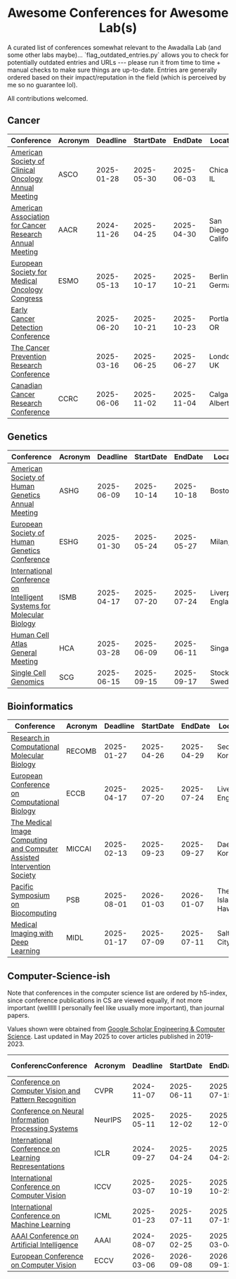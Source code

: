 <div align="center">
<h1>Awesome Conferences for Awesome Lab(s)</h1>
</div>
A curated list of conferences somewhat relevant to the Awadalla Lab (and some other labs maybe)... `flag_outdated_entries.py` allows you to check for potentially outdated entries and URLs --- please run it from time to time + manual checks to make sure things are up-to-date. Entries are generally ordered based on their impact/reputation in the field (which is perceived by me so no guarantee lol).

All contributions welcomed. 

## Cancer

| Conference                                                   | Acronym | Deadline   | StartDate  | EndDate    | Location              | Regularity |
| ------------------------------------------------------------ | ------- | ------------ | --------------------- | --------------------- | ---------- | ------------------------------------------------------------ |
| [American Society of Clinical Oncology Annual Meeting](https://conferences.asco.org/am/attend) | ASCO    | 2025-01-28 | 2025-05-30 | 2025-06-03 | Chicago, IL           | Annual     |
| [American Association for Cancer Research Annual Meeting](https://www.aacr.org/meeting/aacr-annual-meeting-2025/) | AACR    | 2024-11-26 | 2025-04-25 | 2025-04-30 | San Diego, California | Annual     |
| [European Society for Medical Oncology Congress](https://www.esmo.org/meeting-calendar/esmo-congress-2025) | ESMO    | 2025-05-13 | 2025-10-17 | 2025-10-21 | Berlin, Germany       | Annual     |
| [Early Cancer Detection Conference](https://www.earlydetectionresearch.com/) |         | 2025-06-20 | 2025-10-21 | 2025-10-23 | Portland, OR          | Annual     |
| [The Cancer Prevention Research Conference](https://www.cancerresearchuk.org/funding-for-researchers/research-events-and-conferences/the-cancer-prevention-research-conference) |         | 2025-03-16 | 2025-06-25 | 2025-06-27 | London, UK            | Annual     |
| [Canadian Cancer Research Conference](https://www.ccra-acrc.ca/conference/) | CCRC    | 2025-06-06 | 2025-11-02 | 2025-11-04 | Calgary, Alberta      | Biennial   |
## Genetics

| Conference                                                   | Acronym | Deadline   | StartDate  | EndDate    | Location           | Regularity |
| ------------------------------------------------------------ | ------- | ---------- | ---------- | ---------- | ------------------ | ---------- |
| [American Society of Human Genetics Annual Meeting](https://www.ashg.org/meetings/2025meeting/) | ASHG    | 2025-06-09 | 2025-10-14 | 2025-10-18 | Boston             | Annual     |
| [European Society of Human Genetics Conference](https://2025.eshg.org/) | ESHG    | 2025-01-30 | 2025-05-24 | 2025-05-27 | Milan, Italy       | Annual     |
| [International Conference on Intelligent Systems for Molecular Biology](https://www.iscb.org/ismbeccb2025/home) | ISMB    | 2025-04-17 | 2025-07-20 | 2025-07-24 | Liverpool, England | Annual     |
| [Human Cell Atlas General Meeting](https://events.humancellatlas.org/2025GM) | HCA     | 2025-03-28 | 2025-06-09 | 2025-06-11 | Singapore          | Annual     |
| [Single Cell Genomics](https://conferences.weizmann.ac.il/SCG2025/) | SCG     | 2025-06-15 | 2025-09-15 | 2025-09-17 | Stockholm, Sweden  | Annual     |

## Bioinformatics

| Conference                                                   | Acronym | Deadline   | StartDate  | EndDate    | Location                 | Regularity |
| ------------------------------------------------------------ | ------- | ---------- | ---------- | ---------- | ------------------------ | ---------- |
| [Research in Computational Molecular Biology](https://recomb.org/recomb2025/) | RECOMB  | 2025-01-27 | 2025-04-26 | 2025-04-29 | Seoul, Korea             | Annual     |
| [European Conference on Computational Biology](https://www.iscb.org/ismbeccb2025/home) | ECCB    | 2025-04-17 | 2025-07-20 | 2025-07-24 | Liverpool, England       | Annual     |
| [The Medical Image Computing and Computer Assisted Intervention Society](https://conferences.miccai.org/2025/en/) | MICCAI  | 2025-02-13 | 2025-09-23 | 2025-09-27 | Daejeon, Korea           | Annual     |
| [Pacific Symposium on Biocomputing](https://psb.stanford.edu/) | PSB     | 2025-08-01 | 2026-01-03 | 2026-01-07 | The Big Island of Hawaii | Annual     |
| [Medical Imaging with Deep Learning](https://2025.midl.io/)  | MIDL    | 2025-01-17 | 2025-07-09 | 2025-07-11 | Salt Lake City, US       | Annual     |

## Computer-Science-ish

Note that conferences in the computer science list are ordered by h5-index, since conference publications in CS are viewed equally, if not more important (wellllll I personally feel like usually more important), than journal papers. 

Values shown were obtained from [Google Scholar Engineering & Computer Science](https://scholar.google.com/citations?view_op=top_venues&hl=en&vq=eng). Last updated in May 2025 to cover articles published in 2019-2023.

| ConferencConference                                          | Acronym | Deadline   | StartDate  | EndDate    | Location                   | Regularity | h5-index |
| ------------------------------------------------------------ | ------- | ---------- | ---------- | ---------- | -------------------------- | ---------- | -------- |
| [Conference on Computer Vision and Pattern Recognition](https://cvpr.thecvf.com/) | CVPR    | 2024-11-07 | 2025-06-11 | 2025-07-15 | Nashville, Tennessee       | Annual     | 440      |
| [Conference on Neural Information Processing Systems](https://neurips.cc/) | NeurIPS | 2025-05-11 | 2025-12-02 | 2025-12-07 | San Diego                  | Annual     | 337      |
| [International Conference on Learning Representations](https://iclr.cc/) | ICLR    | 2024-09-27 | 2025-04-24 | 2025-04-28 | Singapore                  | Annual     | 304      |
| [International Conference on Computer Vision](https://iccv.thecvf.com/) | ICCV    | 2025-03-07 | 2025-10-19 | 2025-10-25 | Honolulu, Hawaii           | Biennial   | 291      |
| [International Conference on Machine Learning](https://icml.cc/Conferences/2025) | ICML    | 2025-01-23 | 2025-07-11 | 2025-07-19 | Vancouver, BC, Canada      | Annual     | 268      |
| [AAAI Conference on Artificial Intelligence](https://aaai.org/conference/aaai/aaai-25/) | AAAI    | 2024-08-07 | 2025-02-25 | 2025-03-04 | Philadelphia, Pennsylvania | Annual     | 220      |
| [European Conference on Computer Vision](https://eccv2024.ecva.net/Conferences/2026) | ECCV    | 2026-03-06 | 2026-09-08 | 2026-09-13 | Malmö, Sweden              | Biennial   | 206      |
